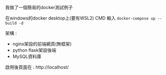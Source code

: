 我做了一個簡易的docker測試例子

在windows的docker desktop上(要有WSL2)
CMD 輸入 `docker-compose up --build -d`

架構 :
- nginx架設的前端網頁(無框架)
- python flask架設後端
- MySQL資料庫

啟用後頁面在 : http://localhost/

